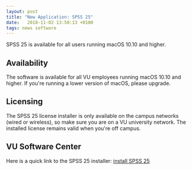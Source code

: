 ```yaml
---
layout: post
title: "New Application: SPSS 25"
date:   2018-11-02 13:50:13 +0100
tags: news software
---
```


SPSS 25 is available for all users running macOS 10.10 and higher.

## Availability

The software is available for all VU employees running macOS 10.10 and higher. If you're running a lower version of macOS, please upgrade.

## Licensing

The SPSS 25 license installer is only available on the campus networks (wired or wireless), so make sure you are on a VU university network. The installed license remains valid when you're off campus.

## VU Software Center

Here is a quick link to the SPSS 25 installer: [install SPSS 25](munki://detail-spss25)
